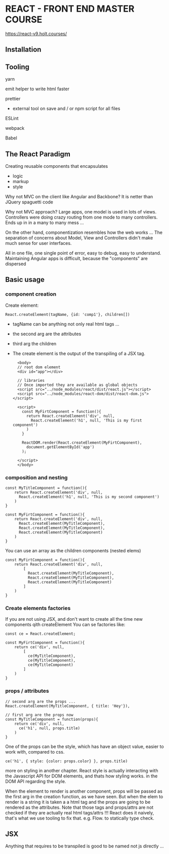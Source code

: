 # REACT - FRONT END MASTER COURSE

https://react-v9.holt.courses/

## Installation

## Tooling

yarn

emit helper to write html faster

prettier

- external tool on save and / or npm script for all files

ESLint

webpack

Babel

## The React Paradigm

Creating reusable components that encapsulates

- logic
- markup
- style

Why not MVC on the client like Angular and Backbone?
It is netter than JQuery spaguetti code

Why not MVC approach?
Large apps, one model is used in lots of views.
Controllers were doing crazy routing from one mode to many controllers.
Ends up in in a many to many mess ...

On the other hand, componentization resembles how the web works ...
The separation of concerns about Model, View and Controllers didn't make much sense for user interfaces.

All in one file, one single point of error, easy to debug, easy to understand.
Maintaining Angular apps is difficult, because the "components" are dispersed

## Basic usage

### component creation

Create element:

    React.createElement(tagName, {id: 'comp1'}, children[])

- tagName can be anything not only real html tags ...
- the second arg are the attributes
- third arg the children
- The create element is the output of the transpiling of a JSX tag.

        <body>
        // root dom element
        <div id="app"></div>

        // libraries
        // Once imported they are available as global objects
        <script src="../node_modules/react/dist/react.js"></script>
        <script src="../node_modules/react-dom/dist/react-dom.js"></script>

        <script>
          const MyFirtComponent = function(){
            return React.createElement('div', null,
              React.createElement('h1', null, 'This is my first component')
            )
          }

          ReactDOM.render(React.createElement(MyFirtComponent),
            document.getElementById('app')
          );

        </script>
        </body>

### composition and nesting

    const MyTitleComponent = function(){
        return React.createElement('div', null,
          React.createElement('h1', null, 'This is my second component')
        )
    }

    const MyFirtComponent = function(){
        return React.createElement('div', null,
          React.createElement(MyTitleComponent),
          React.createElement(MyTitleComponent),
          React.createElement(MyTitleComponent)
        )
    }

You can use an array as the children components (nested elems)

    const MyFirtComponent = function(){
        return React.createElement('div', null,
            [
              React.createElement(MyTitleComponent),
              React.createElement(MyTitleComponent),
              React.createElement(MyTitleComponent)
            ]
        )
    }

### Create elements factories

If you are not using JSX, and don't want to create all the time new components qith createElement
You can se factories like:

    const ce = React.createElement;

    const MyFirtComponent = function(){
        return ce('div', null,
            [
              ce(MyTitleComponent),
              ce(MyTitleComponent),
              ce(MyTitleComponent)
            ]
        )
    }

### props / attributes

    // second arg are the props ...
    React.createElement(MyTitleComponent, { title: 'Hey'}),

    // first arg are the props now
    const MyTitleComponent = function(props){
        return ce('div', null,
          ce('h1', null, props.title)
        )
    }

One of the props can be the style, which has have an object value, easier to work with, compared to css.

    ce('h1', { style: {color: props.color} }, props.title)

more on styling in another chapter.
React style is actually interacting with the Javascript API for DOM elements, and thats how styling works.
in the DOM API regarding the style.

When the element to render is another component, props will be passed as the first arg in the creation function, as we
have seen.
But when the elem to render is a string it is taken a a html tag and the props are going to be rendered as the
attributes. Note that those tags and props/attrs are not checked if they are actually real html tags/attrs !!!
React does it naively, that's what we use tooling to fix that. e.g. Flow. to statically type check.

## JSX

Anything that requires to be transpiled is good to be named not js directly ...
